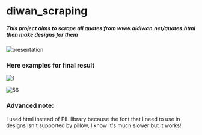 # diwan_scraping
<h5>This project aims to scrape all quotes from www.aldiwan.net/quotes.html then make designs for them </h5>

![presentation](https://github.com/AhmedElmarghany/diwan_scraping/assets/113950259/ad829d16-4549-4fc1-b678-a0624f96a184)

### Here examples for final result

![1](https://github.com/AhmedElmarghany/diwan_scraping/assets/113950259/0d94561b-1c97-4752-b9b3-d7fc089d34a9)

![56](https://github.com/AhmedElmarghany/diwan_scraping/assets/113950259/4cecad36-761e-4ea6-af28-85c0dfbe9b73)

<h3>Advanced note:</h3>
I used html instead of PIL library because the font that I need to use in designs isn't supported by pillow, I know It's much slower but it works!
